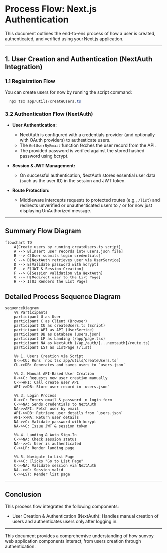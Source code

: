 # Process Flow: Next.js Authentication

This document outlines the end-to-end process of how a user is created, authenticated, and verified using your Next.js application.

---
## 1. User Creation and Authentication (NextAuth Integration)

### 1.1 Registration Flow
  You can create users for now by running the script command:
  
  ```powershell
    npx tsx app/utils/createUsers.ts
  ```

### 3.2 Authentication Flow (NextAuth)

- **User Authentication:**  
  - NextAuth is configured with a credentials provider (and optionally with OAuth providers) to authenticate users.
  - The `GetUserByEmail` function fetches the user record from the API.
  - The provided password is verified against the stored hashed password using bcrypt.
    
- **Session & JWT Management:**  
  - On successful authentication, NextAuth stores essential user data (such as the user ID) in the session and JWT token.
  
- **Route Protection:**  
  - Middleware intercepts requests to protected routes (e.g., `/list`) and redirects unverified or unauthenticated users to `/` or for now just displaying UnAuthorized message.

---

## Summary Flow Diagram

```mermaid
flowchart TD
    A[Create users by running createUsers.ts script]
    A --> B[Insert user records into users.json file]
    B --> C[User submits login credentials]
    C --> D[NextAuth retrieves user via UserService]
    D --> E[Validate password with bcrypt]
    E --> F[JWT & Session Creation]
    F --> G[Session validation via NextAuth]
    G --> H[Redirect user to the List Page]
    H --> I[UI Renders the List Page]

```
## Detailed Process Sequence Diagram
```mermaid
sequenceDiagram
    %% Participants
    participant U as User
    participant C as Client (Browser)
    participant CU as createUsers.ts (Script)
    participant API as API (UserService)
    participant DB as Database (users.json)
    participant LP as Landing (/app/page.tsx)
    participant NA as NextAuth (/api/auth/[...nextauth]/route.ts)
    participant LST as ListPage (/list)

    %% 1. Users Creation via Script
    U->>CU: Runs `npx tsx app/utils/createUsers.ts`
    CU->>DB: Generates and saves users to `users.json`
    
    %% 2. Manual API-Based User Creation
    U->>C: Requests new user creation manually
    C->>API: Call create user API
    API->>DB: Store user record in `users.json`
    
    %% 3. Login Process
    U->>C: Enters email & password in login form
    C->>NA: Sends credentials to NextAuth
    NA->>API: Fetch user by email
    API->>DB: Retrieve user details from `users.json`
    API->>NA: Return user details
    NA->>C: Validate password with bcrypt
    NA->>C: Issue JWT & session token

    %% 4. Landing & Auto Sign‑In
    C->>NA: Check session status
    NA-->>C: User is authenticated
    C->>LP: Render landing page

    %% 5. Navigate to List Page
    U->>C: Clicks "Go to List Page"
    C->>NA: Validate session via NextAuth
    NA-->>C: Session valid
    C->>LST: Render list page

```
---
## Conclusion

This process flow integrates the following components:

- User Creation & Authentication (NextAuth):
Handles manual creation of users and authenticates users only after logging in.

---

This document provides a comprehensive understanding of how sunvoy web application components interact, from users creation through authentication. 
